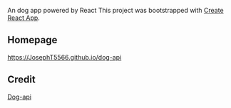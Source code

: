 An dog app powered by React
This project was bootstrapped with [Create React App](https://github.com/facebook/create-react-app).

## Homepage

https://JosephT5566.github.io/dog-api

## Credit

[Dog-api](https://dog.ceo/dog-api/documentation/breed)
